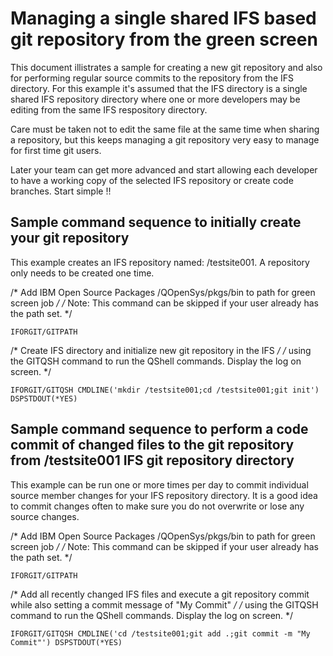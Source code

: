 # Managing a single shared IFS based git repository from the green screen
This document illistrates a sample for creating a new git repository and also for performing regular source commits to the repository from the IFS directory. For this example it's assumed that the IFS directory is a single shared IFS repository directory where one or more developers may be editing from the same IFS respository directory.

Care must be taken not to edit the same file at the same time when sharing a repository, but this keeps managing a git repository very easy to manage for first time git users. 

Later your team can get more advanced and start allowing each developer to have a working copy of the selected IFS repository or create code branches. Start simple !!

## Sample command sequence to initially create your git repository

This example creates an IFS repository named: /testsite001. A repository only needs to be created one time.

/* Add IBM Open Source Packages /QOpenSys/pkgs/bin to path for green screen job */
/* Note: This command can be skipped if your user already has the path set.     */
```
IFORGIT/GITPATH          
```

/* Create IFS directory and initialize new git repository in the IFS */
/* using the GITQSH command to run the QShell commands. Display the log on screen. */
```
IFORGIT/GITQSH CMDLINE('mkdir /testsite001;cd /testsite001;git init') DSPSTDOUT(*YES)                                   
```               

## Sample command sequence to perform a code commit of changed files to the git repository from /testsite001 IFS git repository directory

This example can be run one or more times per day to commit individual source member changes for your IFS repository directory.  It is a good idea to commit changes often to make sure you do not overwrite or lose any source changes. 

/* Add IBM Open Source Packages /QOpenSys/pkgs/bin to path for green screen job */
/* Note: This command can be skipped if your user already has the path set. */
```
IFORGIT/GITPATH          
```

/* Add all recently changed IFS files and execute a git repository commit while also setting a commit message of "My Commit"  */
/* using the GITQSH command to run the QShell commands. Display the log on screen. */
```
IFORGIT/GITQSH CMDLINE('cd /testsite001;git add .;git commit -m "My Commit"') DSPSTDOUT(*YES)                                               
```
